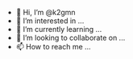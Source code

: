 - 👋 Hi, I’m @k2gmn
- 👀 I’m interested in ...
- 🌱 I’m currently learning ...
- 💞️ I’m looking to collaborate on ...
- 📫 How to reach me ...

<!---
k2gmn/k2gmn is a ✨ special ✨ repository because its `README.md` (this file) appears on your GitHub profile.
You can click the Preview link to take a look at your changes.
--->
